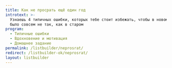```yaml
---
title: Как не просрать ещё один год
introtext: >-
  Узнаешь 4 типичных ошибки, которых тебе стоит избежать, чтобы в новом году всё
  было совсем не так, как в старом
program:
  - Типичные ошибки
  - Вдохновение и мотивация
  - Домашнее задание
permalink: /listbuilder/neprosrat/
redirect: /listbuilder-ok/neprosrat/
layout: listbuilder
---
```

